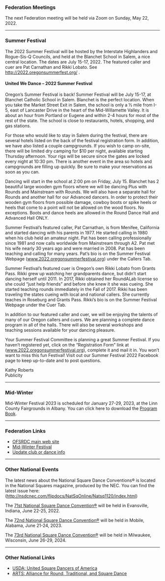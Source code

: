 ### Federation Meetings

The next Federation meeting will be held via Zoom on Sunday, May 22, 2022.

----

### Summer Festival

The 2022 Summer Festival will be hosted by the Interstate Highlanders and Rogue-Sis-Q Councils, and held at the Blanchet School in Salem, a nice central location. The dates are July 15-17, 2022. The featured caller and cuer are Pat Carnathan and Rikki Lobato.  See http://2022.oregonsummerfest.org/ .

#### United We Dance – 2022 Summer Festival	

Oregon’s Summer Festival is back!  Summer Festival will be July 15-17, at Blanchet Catholic School in Salem.  Blanchet is the perfect location.  When you take the Market Street Exit in Salem, the school is only a ½ mile from I-5, east of Lancaster Drive in the heart of the Mid-Willamette Valley.  It is about an hour from Portland or Eugene and within 2-4 hours for most of the rest of the state.  The school is close to restaurants, hotels, shopping, and gas stations.

For those who would like to stay in Salem during the festival, there are several hotels listed on the back of the festival registration form.  In addition, we have also listed a couple campgrounds.  If you wish to camp on-site, there will be limited dry camping for $10 per night, available starting Thursday afternoon.  Your rigs will be secure since the gates are locked every night at 10:30 pm.  There is another event in the area so hotels and campgrounds are filling up quickly.  Be sure to make your reservations as soon as you can.

Dancing will start in the school at 2:00 pm on Friday, July 15.  Blanchet has 2 beautiful large wooden gym floors where we will be dancing Plus with Rounds and Mainstream with Rounds.  We will also have a separate hall for Rounds and another hall for our Advanced dancers.  In order to protect their wooden gym floors from possible damage, cowboy boots or spike heels or heels that come to a point will not be allowed on the wood floors. No exceptions.  Boots and dance heels are allowed in the Round Dance Hall and Advanced Hall ONLY.

Summer Festival’s featured caller, Pat Carnathan, is from Menifee, California and started dancing with his parents in 1977.  He started calling in 1980 when his club held an amateur night.  Pat has been calling professionally since 1981 and now calls worldwide from Mainstream through A2.   Pat met his wife nearly 30 years ago and were married in 2008.  Pat has been teaching and calling for many years.  Pat’s bio is on the Summer Festival Webpage (www.2022.oregonsummerfestival.org) under the Callers Tab.
 
Summer Festival’s featured cuer is Oregon’s own Rikki Lobato from Grants Pass.  Rikki grew up watching her grandparents dance, but didn’t start dancing herself until 2011.  In 2017, Rikki obtained her RoundALab license so she could “just help friends” and before she knew it she was cueing.  She started teaching rounds immediately in the Fall of 2017.  Rikki has been traveling the states cueing with local and national callers.  She currently teaches in Roseburg and Grants Pass.  Rikki’s bio is on the Summer Festival Webpage under the Cuer Tab.

In addition to our featured caller and cuer, we will be enjoying the talents of many of our Oregon callers and cuers.  We are planning a complete dance program in all of the halls.  There will also be several workshops and teaching sessions available for your dancing pleasure.  

Your Summer Festival Committee is planning a great Summer Festival.  If you haven’t registered yet, click on the “Registration Form” link at (www.2022.oregonsummerfestival.org), complete it and mail it in. You won’t want to miss this fun Festival!  Visit out our Summer Festival 2022 Facebook page to keep up-to-date and to post questions. 

Kathy Roberts   
Publicity 

----

### Mid-Winter

Mid-Winter Festival 2023 is scheduled for January 27-29, 2023, at the Linn County Fairgrounds in Albany.  You can 
click here to download the [Program Book](https://squaredance.gen.or.us/content/MWF-2022-Program-Book.pdf).

---

### Federation Links

* [OFSRDC main web site](https://squaredance.gen.or.us/)
* [Mid-Winter Festival](https://midwinterfestival.com/)
* [Update club or dance info](https://squaredance.gen.or.us/ClubInfo)

---

### Other National Events

The latest news about the National Square Dance Conventions&reg; is located in the National Squares magazine, produced by the NEC.  You can find the latest issue here: (http://nsdcnec.com/flipdocs/NatSqOnline/Natsq1120/index.html)

The [71st National Square Dance Convention&reg;](https://www.71nsdc.org/) will be held in Evansville, Indiana, June 22-25, 2022.

The [72nd National Square Dance Convention&reg;](https://www.72nsdc.com/) will be held in Mobile, Alabama, June 21-24, 2023.

The [73rd National Square Dance Convention&reg;](https://www.73nsdc.com/) will be held in Milwaukee, Wisconsin, June 26-29, 2024.

---

### Other National Links

* [USDA: United Square Dancers of America](https://www.usda.org)
* [ARTS: Alliance for Round, Traditional, and Square Dance](https://www.arts-dance.org)
